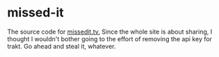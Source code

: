 missed-it
=========

The source code for <a href="http://missedit.tv/">missedit.tv.</a> Since the whole site is about sharing, I thought I wouldn't bother going to the effort of removing the api key for trakt. Go ahead and steal it, whatever.

